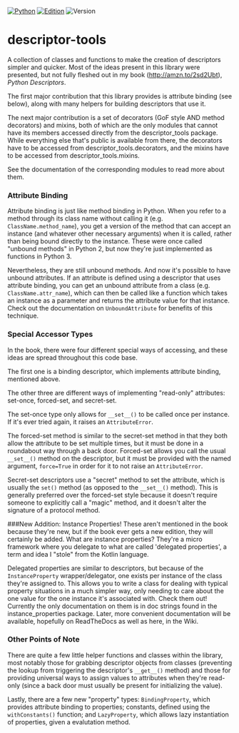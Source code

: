 [![Python](https://img.shields.io/badge/Python-3.x-brightgreen.svg)](https://www.python.org/)
[![Edition](https://img.shields.io/badge/Edition-1.1-AA3333.svg)](http://amzn.to/2sd2Ubt)
![Version](https://img.shields.io/badge/Version-1.1beta-992222.svg)
# descriptor-tools
A collection of classes and functions to make the creation of descriptors simpler and quicker. Most of the ideas present in this library were presented, but not fully fleshed out in my book (http://amzn.to/2sd2Ubt), *Python Descriptors*.

The first major contribution that this library provides is attribute binding (see below), along with many helpers for building descriptors that use it.

The next major contribution is a set of decorators (GoF style AND method decorators) and mixins, both of which are the only modules that cannot have its members accessed directly from the descriptor_tools package. While everything else that's public is available from there, the decorators have to be accessed from descriptor_tools.decorators, and the mixins have to be accessed from descriptor_tools.mixins.

See the documentation of the corresponding modules to read more about them.

### Attribute Binding
Attribute binding is just like method binding in Python. When you refer to a method through its class name without calling it (e.g. `ClassName.method_name`), you get a version of the method that can accept an instance (and whatever other necessary arguments) when it is called, rather than being bound directly to the instance. These were once called "unbound methods" in Python 2, but now they're just implemented as functions in Python 3. 

Nevertheless, they are still unbound methods. And now it's possible to have unbound attributes. If an attribute is defined using a descriptor that uses attribute binding, you can get an unbound attribute from a class (e.g. `ClassName.attr_name`), which can then be called like a function which takes an instance as a parameter and returns the attribute value for that instance. Check out the documentation on `UnboundAttribute` for benefits of this technique.

### Special Accessor Types
In the book, there were four different special ways of accessing, and these ideas are spread throughout this code base. 

The first one is a binding descriptor, which implements attribute binding, mentioned above.

The other three are different ways of implementing "read-only" attributes: set-once, forced-set, and secret-set.

The set-once type only allows for `__set__()` to be called once per instance. If it's ever tried again, it raises an `AttributeError`.

The forced-set method is similar to the secret-set method in that they both allow the attribute to be set multiple times, but it must be done in a roundabout way through a back door. Forced-set allows you call the usual `__set__()` method  on the descriptor, but it must be provided with the named argument, `force=True` in order for it to not raise an `AttributeError`.

Secret-set descriptors use a "secret" method to set the attribute, which is usually the `set()` method (as opposed to the `__set__()` method). This is generally preferred over the forced-set style because it doesn't require someone to explicitly call a "magic" method, and it doesn't alter the signature of a protocol method.

###New Addition: Instance Properties!
These aren't mentioned in the book because they're new, but if the book ever gets a new edition, they will certainly be added. What are instance properties? They're a micro framework where you delegate to what are called 'delegated properties', a term and idea I "stole" from the Kotlin language. 

Delegated properties are similar to descriptors, but because of the `InstanceProperty` wrapper/delegator, one exists per instance of the class they're assigned to. This allows you to write a class for dealing with typical property situations in a much simpler way, only needing to care about the one value for the one instance it's associated with. Check them out! Currently the only documentation on them is in doc strings found in the instance_properties package. Later, more convenient documentation will be available, hopefully on ReadTheDocs as well as here, in the Wiki.

### Other Points of Note
There are quite a few little helper functions and classes within the library, most notably those for grabbing descriptor objects from classes (preventing the lookup from triggering the descriptor's `__get__()` method) and those for providing universal ways to assign values to attributes when they're read-only (since a back door must usually be present for initializing the value).

Lastly, there are a few new "property" types: `BindingProperty`, which provides attribute binding to properties; constants, defined using the `withConstants()` function; and `LazyProperty`, which allows lazy instantiation of properties, given a evalutation method.

